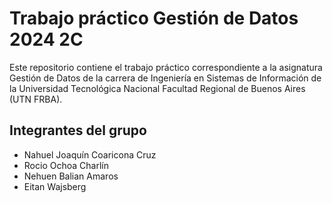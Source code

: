 # Trabajo práctico Gestión de Datos 2024 2C
Este repositorio contiene el trabajo práctico correspondiente a la asignatura Gestión de Datos de la carrera de Ingeniería en Sistemas de Información de la Universidad Tecnológica Nacional Facultad Regional de Buenos Aires (UTN FRBA).

## Integrantes del grupo
- Nahuel Joaquín Coaricona Cruz
- Rocio Ochoa Charlín
- Nehuen Balian Amaros
- Eitan Wajsberg
